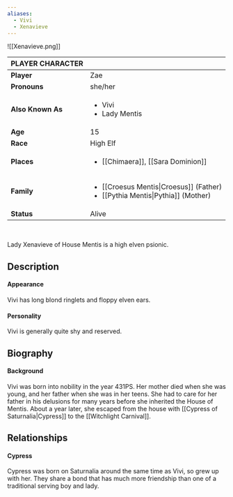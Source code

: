 ```yaml
---
aliases:
  - Vivi
  - Xenavieve
---
```

![[Xenavieve.png]]

| PLAYER CHARACTER  |                                                                                         |
| ----------------- | --------------------------------------------------------------------------------------- |
| **Player**        | Zae                                                                                     |
| **Pronouns**      | she/her                                                                                 |
| **Also Known As** | <ul><li>Vivi<li>Lady Mentis</ul>                                                        |
| **Age**           | 15                                                                                      |
| **Race**          | High Elf                                                                                |
| **Places**        | <ul><li>[[Chimaera]], [[Sara Dominion]]</ul>                                            |
| **Family**        | <ul><li>[[Croesus Mentis\|Croesus]] (Father)<li>[[Pythia Mentis\|Pythia]] (Mother)</ul> |
| **Status**        | Alive                                                                                   |

<br>

Lady Xenavieve of House Mentis is a high elven psionic.

## Description


#### Appearance
Vivi has long blond ringlets and floppy elven ears.


#### Personality

Vivi is generally quite shy and reserved.

## Biography


#### Background
Vivi was born into nobility in the year 431PS. Her mother died when she was young, and her father when she was in her teens. She had to care for her father in his delusions for many years before she inherited the House of Mentis. About a year later, she escaped from the house with [[Cypress of Saturnalia|Cypress]] to the [[Witchlight Carnival]].

## Relationships
#### Cypress
Cypress was born on Saturnalia around the same time as Vivi, so grew up with her. They share a bond that has much more friendship than one of a traditional serving boy and lady.
